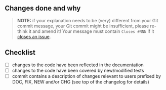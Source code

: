 <!--
    check our development guide
    https://github.com/rdiff-backup/rdiff-backup/blob/master/docs/DEVELOP.adoc
-->

## Changes done and why

> **NOTE:** if your explanation needs to be (very) different from your Git commit message, your Git commit might be insufficient, please re-think it and amend it! Your message must contain `Closes #NNN` if it [closes an issue](https://docs.github.com/en/issues/tracking-your-work-with-issues/linking-a-pull-request-to-an-issue).

## Checklist

- [ ] changes to the code have been reflected in the documentation
- [ ] changes to the code have been covered by new/modified tests
- [ ] commit contains a description of changes relevant to users prefixed by DOC, FIX, NEW and/or CHG (see top of the changelog for details)
